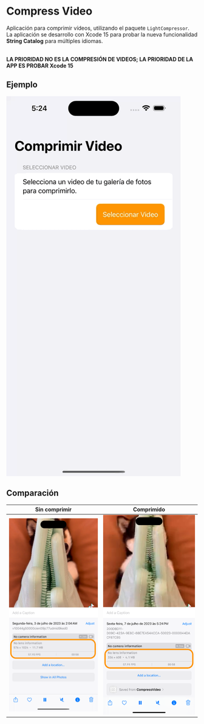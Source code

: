 # Compress Video

Aplicación para comprimir vídeos, utilizando el paquete `LightCompressor`.<br>
La aplicación se desarrollo con Xcode 15 para probar la nueva funcionalidad __String Catalog__ para múltiples idiomas.<br><br>

__LA PRIORIDAD NO ES LA COMPRESIÓN DE VIDEOS; LA PRIORIDAD DE LA APP ES PROBAR Xcode 15__

## Ejemplo

![Image](image.gif)

## Comparación

| Sin comprimir | Comprimido |
|---------------|------------|
| ![Imagen 1](uncompressed.png) | ![Imagen 2](compressed.png) |

